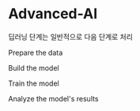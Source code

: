 # Advanced-AI

<p>딥러닝 단계는 일반적으로 다음 단계로 처리</p>

<p>Prepare the data</p>
<p>Build the model</p>
<p>Train the model</p>
<p>Analyze the model's results</p>
